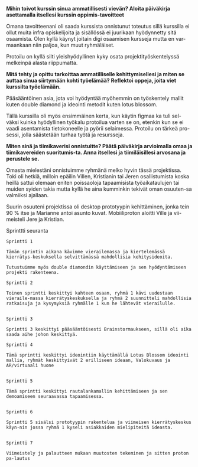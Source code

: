**Mihin toivot kurssin sinua ammatillisesti vievän? Aloita päiväkirja asettamalla itsellesi kurssin oppimis-tavoitteet**

Omana tavoitteenani oli saada kurssista onnistunut toteutus sillä kurssilla ei ollut muita infra opiskelijoita ja sisällössä ei juurikaan hyödynnetty sitä osaamista. Olen kyllä käynyt joitain digi osaamisen kursseja mutta en var-maankaan niin paljoa, kun muut ryhmäläiset.

Protoilu on kyllä silti yleishyödyllinen kyky osata projektityöskentelyssä melkeinpä alasta riippumatta.


**Mitä tehty ja opittu tarkoittaa ammatilliselle kehittymisellesi ja miten se auttaa sinua siirtymään kohti työelämää? Reflektoi oppeja, joita viet kurssilta työelämään.**


Pääsääntöinen asia, jota voi hyödyntää myöhemmin on työskentely mallit kuten double diamond ja ideointi metodit kuten lotus blossom. 

Tällä kurssilla oli myös ensimmäinen kerta, kun käytin figmaa ka tuli sel-väksi kuinka hyödyllinen työkalu protoilua varten se on, etenkin kun se ei vaadi asentamista tietokoneelle ja pyörii selaimessa. Protoilu on tärkeä pro-sessi, jolla säästetään turhaa työtä ja resursseja.


**Miten sinä ja tiimikaverisi onnistuitte? Päätä päiväkirja arvioimalla omaa ja tiimikavereiden suoritumis-ta. Anna itsellesi ja tiimiläisillesi arvosana ja perustele se.**


Omasta mielestäni onnistuimme ryhmänä melko hyvin tässä projektissa. Toki oli hetkiä, milloin epäilin Villen, Kristianin tai Jeren osallistumista koska heillä sattui olemaan eniten poissaoloja tapaamisista työaikataulujen tai muiden syiden takia mutta kyllä he aina kumminkin tekivät oman osuuten-sa valmiiksi ajallaan.

Suurin osuuteni projektissa oli desktop prototyypin kehittäminen, jonka tein 90 % itse ja Marianne antoi asunto kuvat. Mobiiliproton aloitti Ville ja vii-meisteli Jere ja Kristian.

	


Sprinttti seuranta


	Sprintti 1
	
	Tämän sprintin aikana kävimme vierailemassa ja kiertelemässä kierrätys-keskuksella selvittämässä mahdollisia kehitysideoita.
	
	Tutustuimme myös double diamondin käyttämiseen ja sen hyödyntämiseen projekti rakenteena.
	
	Sprintti 2

	Toinen sprintti keskittyi kahteen osaan, ryhmä 1 kävi uudestaan vieraile-massa kierrätyskeskuksella ja ryhmä 2 suunnitteli mahdollisia ratkaisuja ja kysymyksiä ryhmälle 1 kun he lähtevät vierailulle.


	Sprintti 3

	Sprintti 3 keskittyi pääsääntöisesti Brainstormaukseen, sillä oli aika saada aihe johon keskittyä.

	Sprintti 4

	Tämä sprintti keskittyi ideointiin käyttämällä Lotus Blossom ideointi mallia, ryhmät keskittyivät 2 erilliseen ideaan, Valokuvaus ja AR/virtuaali huone


	Sprintti 5

	Tämä sprintti keskittyi rautalankamallin kehittämiseen ja sen demoamiseen seuraavassa tapaamisessa.


	Sprintti 6
	
	Sprintti 5 sisälsi prototyypin rakentelua ja viimeisen kierrätyskeskus käyn-nin jossa ryhmä 1 kyseli asiakkaiden mielipiteitä ideasta.

	
	Sprintti 7

	Viimeistely ja palautteen mukaan muutosten tekeminen ja sitten proton pa-lautus
